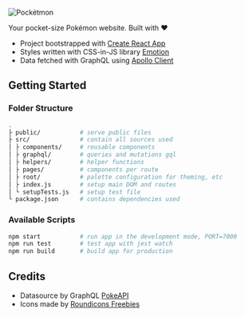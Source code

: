 ![Pockétmon](https://ik.imagekit.io/xtrixia/Pocketmonlogo_P55Zd2ZuZ.svg)

Your pocket-size Pokémon website. Built with ❤️

- Project bootstrapped with [Create React App](https://github.com/facebook/create-react-app)
- Styles written with CSS-in-JS library [Emotion](https://emotion.sh/)
- Data fetched with GraphQL using [Apollo Client](https://www.apollographql.com/docs/react/)

## **Getting Started**

### Folder Structure

```bash
.
├ public/           # serve public files
├ src/              # contain all sources used
│ ├ components/     # reusable components
│ ├ graphql/        # queries and mutations gql
│ ├ helpers/        # helper functions
│ ├ pages/          # components per route
│ ├ root/           # palette configuration for theming, etc
│ ├ index.js        # setup main DOM and routes
│ └ setupTests.js   # setup test file
└ package.json      # contains dependencies used
```

### Available Scripts

```bash
npm start           # run app in the development mode, PORT=7000
npm run test        # test app with jest watch
npm run build       # build app for production
```

## **Credits**

- Datasource by GraphQL [PokeAPI](https://github.com/mazipan/graphql-pokeapi)
- Icons made by [Roundicons Freebies](https://www.flaticon.com/authors/roundicons-freebies)
